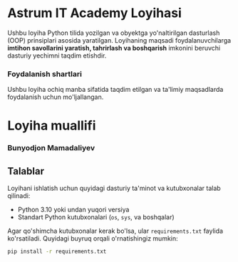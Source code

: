 # Astrum IT Academy Loyihasi

Ushbu loyiha Python tilida yozilgan va obyektga yo'naltirilgan dasturlash (OOP) prinsiplari asosida yaratilgan. 
Loyihaning maqsadi foydalanuvchilarga **imtihon savollarini yaratish, tahrirlash va boshqarish** 
imkonini beruvchi dasturiy yechimni taqdim etishdir.

### Foydalanish shartlari
Ushbu loyiha ochiq manba sifatida taqdim etilgan va 
ta'limiy maqsadlarda foydalanish uchun mo'ljallangan.


# Loyiha muallifi 
### Bunyodjon Mamadaliyev





## Talablar

Loyihani ishlatish uchun quyidagi dasturiy ta'minot va kutubxonalar talab qilinadi:

- Python 3.10 yoki undan yuqori versiya
- Standart Python kutubxonalari (`os`, `sys`, va boshqalar)

Agar qo'shimcha kutubxonalar kerak bo'lsa, ular `requirements.txt` faylida ko'rsatiladi. 
Quyidagi buyruq orqali o'rnatishingiz mumkin:
```bash
pip install -r requirements.txt
    